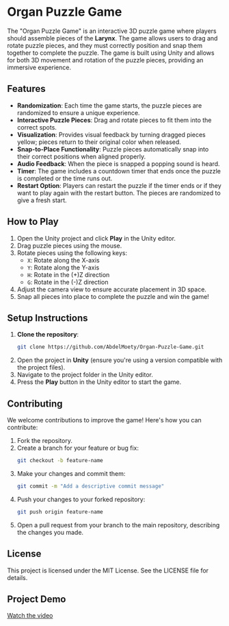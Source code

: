 # Organ Puzzle Game

The "Organ Puzzle Game" is an interactive 3D puzzle game where players should assemble pieces of the **Larynx**. The game allows users to drag and rotate puzzle pieces, and they must correctly position and snap them together to complete the puzzle. The game is built using Unity and allows for both 3D movement and rotation of the puzzle pieces, providing an immersive experience.

## Features
- **Randomization**: Each time the game starts, the puzzle pieces are randomized to ensure a unique experience.
- **Interactive Puzzle Pieces**: Drag and rotate pieces to fit them into the correct spots.
- **Visualization**: Provides visual feedback by turning dragged pieces yellow; pieces return to their original color when released.
- **Snap-to-Place Functionality**: Puzzle pieces automatically snap into their correct positions when aligned properly.
- **Audio Feedback**: When the piece is snapped a popping sound is heard.
- **Timer**: The game includes a countdown timer that ends once the puzzle is completed or the time runs out.
- **Restart Option**: Players can restart the puzzle if the timer ends or if they want to play again with the restart button. The pieces are randomized to give a fresh start.

## How to Play
1. Open the Unity project and click **Play** in the Unity editor.
2. Drag puzzle pieces using the mouse.
3. Rotate pieces using the following keys:
   - `X`: Rotate along the X-axis
   - `Y`: Rotate along the Y-axis
   - `H`: Rotate in the (+)Z direction
   - `G`: Rotate in the (-)Z direction
4. Adjust the camera view to ensure accurate placement in 3D space.
5. Snap all pieces into place to complete the puzzle and win the game!

## Setup Instructions
1. **Clone the repository**:
   ```bash
   git clone https://github.com/AbdelMoety/Organ-Puzzle-Game.git
2. Open the project in **Unity** (ensure you're using a version compatible with the project files).
3. Navigate to the project folder in the Unity editor.
4. Press the **Play** button in the Unity editor to start the game.

## Contributing
We welcome contributions to improve the game! Here's how you can contribute:
1. Fork the repository.
2. Create a branch for your feature or bug fix:
   ```bash
   git checkout -b feature-name
3. Make your changes and commit them:
   ```bash
   git commit -m "Add a descriptive commit message"
4. Push your changes to your forked repository:
   ```bash
   git push origin feature-name
5. Open a pull request from your branch to the main repository, describing the changes you made.

## License
This project is licensed under the MIT License. See the LICENSE file for details.

## Project Demo
[Watch the video](https://github.com/user-attachments/assets/a96bde9b-ea2c-480f-9c7f-06edf5888e80)
